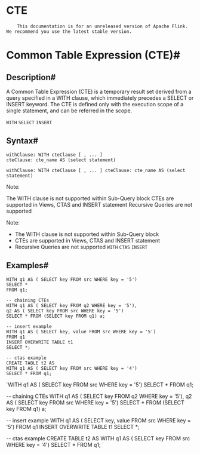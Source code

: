# CTE


> 
        This documentation is for an unreleased version of Apache Flink. We recommend you use the latest stable version.
    


# Common Table Expression (CTE)#


## Description#


A Common Table Expression (CTE) is a temporary result set derived from a query specified in a WITH clause, which immediately precedes a SELECT
or INSERT keyword. The CTE is defined only with the execution scope of a single statement, and can be referred in the scope.

`WITH`
`SELECT`
`INSERT`

## Syntax#


```
withClause: WITH cteClause [ , ... ]
cteClause: cte_name AS (select statement)

```

`withClause: WITH cteClause [ , ... ]
cteClause: cte_name AS (select statement)
`

> 
Note:

The WITH clause is not supported within Sub-Query block
CTEs are supported in Views, CTAS and INSERT statement
Recursive Queries are not supported




Note:

* The WITH clause is not supported within Sub-Query block
* CTEs are supported in Views, CTAS and INSERT statement
* Recursive Queries are not supported
`WITH`
`CTAS`
`INSERT`

## Examples#


```
WITH q1 AS ( SELECT key FROM src WHERE key = '5')
SELECT *
FROM q1;

-- chaining CTEs
WITH q1 AS ( SELECT key FROM q2 WHERE key = '5'),
q2 AS ( SELECT key FROM src WHERE key = '5')
SELECT * FROM (SELECT key FROM q1) a;

-- insert example
WITH q1 AS ( SELECT key, value FROM src WHERE key = '5')
FROM q1
INSERT OVERWRITE TABLE t1
SELECT *;

-- ctas example
CREATE TABLE t2 AS
WITH q1 AS ( SELECT key FROM src WHERE key = '4')
SELECT * FROM q1;

```

`WITH q1 AS ( SELECT key FROM src WHERE key = '5')
SELECT *
FROM q1;

-- chaining CTEs
WITH q1 AS ( SELECT key FROM q2 WHERE key = '5'),
q2 AS ( SELECT key FROM src WHERE key = '5')
SELECT * FROM (SELECT key FROM q1) a;

-- insert example
WITH q1 AS ( SELECT key, value FROM src WHERE key = '5')
FROM q1
INSERT OVERWRITE TABLE t1
SELECT *;

-- ctas example
CREATE TABLE t2 AS
WITH q1 AS ( SELECT key FROM src WHERE key = '4')
SELECT * FROM q1;
`